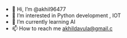 - 👋 Hi, I’m @akhil96477
- 👀 I’m interested in Python development , IOT
- 🌱 I’m currently learning AI
- 📫 How to reach me akhildavula@gmail.c

<!---
akhil96477/akhil96477 is a ✨ special ✨ repository because its `README.md` (this file) appears on your GitHub profile.
You can click the Preview link to take a look at your changes.
--->
